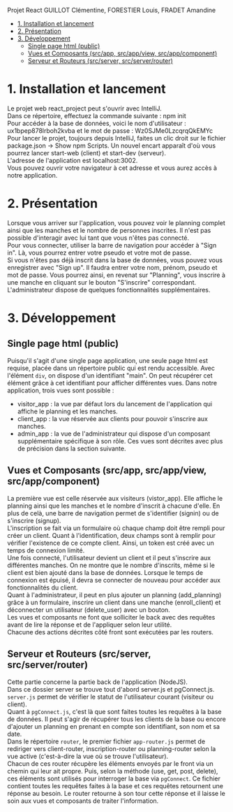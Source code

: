 Projet React
GUILLOT Clémentine, FORESTIER Louis, FRADET Amandine

- [1. Installation et lancement](#1-installation-et-lancement)
- [2. Présentation](#2-présentation)
- [3. Développement](#3-développement)
  - [Single page html (public)](#single-page-html-public)
  - [Vues et Composants (src/app, src/app/view, src/app/component)](#vues-et-composants-srcapp-srcappview-srcappcomponent)
  - [Serveur et Routeurs (src/server, src/server/router)](#serveur-et-routeurs-srcserver-srcserverrouter)

# 1. Installation et lancement
Le projet web react_project peut s'ouvrir avec IntelliJ.   
Dans ce répertoire, effectuez la commande suivante : npm init   
Pour accéder à la base de données, voici le nom d'utilisateur : ux1bpep878lrboh2kvba et le mot de passe : Wz0SJMe0LzcqrqQkEMYc   
Pour lancer le projet, toujours depuis IntelliJ, faites un clic droit sur le fichier package.json -> Show npm Scripts. Un nouvel encart apparaît d'où vous pourrez lancer start-web (client) et start-dev (serveur).   
L'adresse de l'application est localhost:3002.   
Vous pouvez ouvrir votre navigateur à cet adresse et vous aurez accès à notre application.   

# 2. Présentation
Lorsque vous arriver sur l'application, vous pouvez voir le planning complet ainsi que les manches et le nombre de personnes inscrites. Il n'est pas possible d'interagir avec lui tant que vous n'êtes pas connecté.   
Pour vous connecter, utiliser la barre de navigation pour accéder à "Sign in". Là, vous pourrez entrer votre pseudo et votre mot de passe.   
Si vous n'êtes pas déjà inscrit dans la base de données, vous pouvez vous enregistrer avec "Sign up". Il faudra entrer votre nom, prénom, pseudo et mot de passe. Vous pourrez ainsi, en revenat sur "Planning", vous inscrire à une manche en cliquant sur le bouton "S'inscrire" correspondant.   
L'administrateur dispose de quelques fonctionnalités supplémentaires.   

# 3. Développement

## Single page html (public)
Puisqu'il s'agit d'une single page application, une seule page html est requise, placée dans un répertoire public qui est rendu accessible. Avec l'élément `div`, on dispose d'un identifiant "main". On peut récupérer cet élément grâce à cet identifiant pour afficher différentes vues. Dans notre application, trois vues sont possible :
- visitor_app : la vue par défaut lors du lancement de l'application qui affiche le planning et les manches.
- client_app : la vue réservée aux clients pour pouvoir s'inscrire aux manches.
- admin_app : la vue de l'administrateur qui dispose d'un composant supplémentaire spécifique à son rôle.
Ces vues sont décrites avec plus de précision dans la section suivante.   

## Vues et Composants (src/app, src/app/view, src/app/component)
La première vue est celle réservée aux visiteurs (vistor_app). Elle affiche le planning ainsi que les manches et le nombre d'inscrit à chacune d'elle. En plus de celà, une barre de navigation permet de s'identifier (signin) ou de s'inscrire (signup).   
L'inscription se fait via un formulaire où chaque champ doit être rempli pour créer un client. Quant à l'identification, deux champs sont à remplir pour vérifier l'existence de ce compte client. Ainsi, un token est créé avec un temps de connexion limité.   
Une fois connecté, l'utilisateur devient un client et il peut s'inscrire aux différentes manches. On ne montre que le nombre d'inscrits, même si le client est bien ajouté dans la base de données. Lorsque le temps de connexion est épuisé, il devra se connecter de nouveau pour accéder aux fonctionnalités du client.   
Quant à l'administrateur, il peut en plus ajouter un planning (add_planning) grâce à un formulaire, inscrire un client dans une manche (enroll_client) et déconnecter un utilisateur (delete_user) avec un bouton.   
Les vues et composants ne font que solliciter le back avec des requêtes avant de lire la réponse et de l'appliquer selon leur utilité.   
Chacune des actions décrites côté front sont exécutées par les routers.


## Serveur et Routeurs (src/server, src/server/router)
Cette partie concerne la partie back de l'application (NodeJS).   
Dans ce dossier server se trouve tout d'abord server.js et pgConnect.js.   
`server.js` permet de vérifier le statut de l'utilisateur courant (visiteur ou client).   
Quant à `pgConnect.js`, c'est là que sont faites toutes les requêtes à la base de données. Il peut s'agir de récupérer tous les clients de la base ou encore d'ajouter un planning en prenant en compte son identifiant, son nom et sa date.   
Dans le répertoire `router`, le premier fichier `app-router.js` permet de rediriger vers client-router, inscription-router ou planning-router selon la vue active (c'est-à-dire la vue où se trouve l'utilisateur).   
Chacun de ces router récupère les éléments envoyés par le front via un chemin qui leur ait propre. Puis, selon la méthode (use, get, post, delete), ces éléments sont utilisés pour interroger la base via `pgConnect`. Ce fichier contient toutes les requêtes faites à la base et ces requêtes retournent une réponse au besoin. Le router retourne à son tour cette réponse et il laisse le soin aux vues et composants de traiter l'information.    

